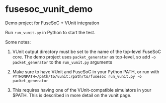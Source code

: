 # fusesoc_vunit_demo
Demo project for FuseSoC + VUnit integration

Run `run_vunit.py` in Python to start the test.

Some notes:

1. VUnit output directory must be set to the name of the top-level FuseSoC core. The demo project uses `packet_generator` as top-level, so add `-o packet_generator` to the `run_vunit.py` arguments

2. Make sure to have VUnit and FuseSoC in your Python PATH, or run with `PYTHONPATH=/path/to/vunit:/path/to/fusesoc run_vunit.py -o packet_generator`

3. This requires having one of the VUnit-compatible simulators in your $PATH. This is described in more detail on the vunit page.
